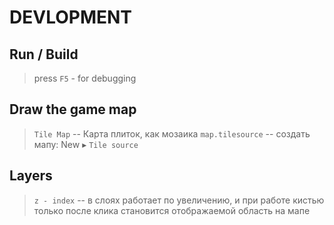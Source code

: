 # DEVLOPMENT

## Run / Build

> press `F5` - for debugging

## Draw the game map

> `Tile Map` -- Карта плиток, как мозаика
> `map.tilesource` -- создать мапу: New ▸ `Tile source`

## Layers

> `z - index` -- в слоях работает по увеличению, и при работе кистью только после клика становится отображаемой область на мапе
